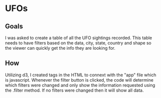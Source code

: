 # UFOs

## Goals
I was asked to create a table of all the UFO sightings recorded.  This table needs to have filters based on the data, city, state, country and shape so the viewer can quickly get the info they are looking for. 

## How
Utilizing d3, I created tags in the HTML to connext with the "app" file which is javascript.  Whenever the filter button is clicked, the code will determine which filters were changed and only show the information requested using the .filter method.  If no filters were changed then it will show all data.
